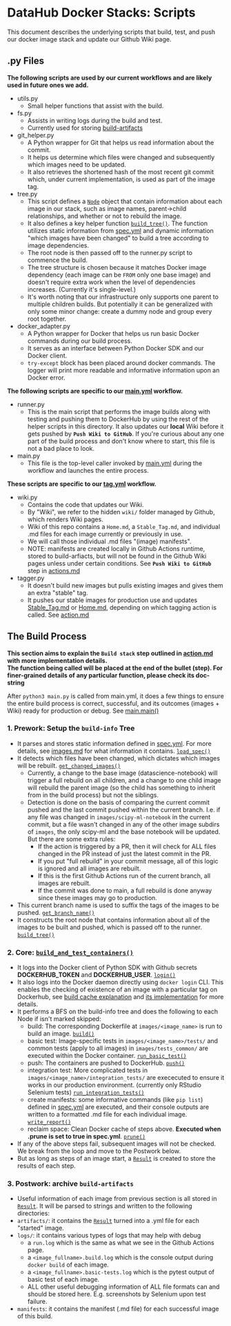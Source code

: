 # DataHub Docker Stacks: Scripts

This document describes the underlying scripts that build, test, and push our docker image stack and update our Github Wiki page.

## .py Files

**The following scripts are used by our current workflows and are likely used in future ones we add.**

- utils.py
  - Small helper functions that assist with the build.
- fs.py
  - Assists in writing logs during the build and test.
  - Currently used for storing [build-artifacts](#3-postwork-archive-build-artifacts)
- git_helper.py
  - A Python wrapper for Git that helps us read information about the commit.
  - It helps us determine which files were changed and subsequently which images need to be updated.
  - It also retrieves the shortened hash of the most recent git commit which, under current implementation, is used as part of the image tag.
- tree.py
  - This script defines a [`Node`](/scripts/tree.py#L8) object that contain information about each image in our stack, such as image names, parent->child relationships, and whether or not to rebuild the image.
  - It also defines a key helper function [`build_tree()`](/scripts/tree.py#L59). The function utilizes static information from [spec.yml](/images/spec.yml) and dynamic information "which images have been changed" to build a tree according to image dependencies.
  - The root node is then passed off to the runner.py script to commence the build.
  - The tree structure is chosen because it matches Docker image dependency (each image can be `FROM` only one base image) and doesn't require extra work when the level of dependencies increases. (Currently it's single-level.)
  - It's worth noting that our infrastructure only supports one parent to multiple children builds. But potentially it can be generalized with only some minor change: create a dummy node and group every root together.
- docker_adapter.py
  - A Python wrapper for Docker that helps us run basic Docker commands during our build process.
  - It serves as an interface between Python Docker SDK and our Docker client.
  - `try-except` block has been placed around docker commands. The logger will print more readable and informative information upon an Docker error.

**The following scripts are specific to our [main.yml](/.github/workflows/main.yml) workflow.**

- runner.py
  - This is the main script that performs the image builds along with testing and pushing them to DockerHub by using the rest of the helper scripts in this directory. It also updates our **local** Wiki before it gets pushed by **`Push Wiki to GitHub`**. If you're curious about any one part of the build process and don't know where to start, this file is not a bad place to look.
- main.py
  - This file is the top-level caller invoked by [main.yml](/.github/workflows/main.yml) during the workflow and launches the entire process.

**These scripts are specific to our [tag.yml](/.github/workflows/tag.yml) workflow.**

- wiki.py
  - Contains the code that updates our Wiki.
  - By "Wiki", we refer to the hidden `wiki/` folder managed by Github, which renders Wiki pages.
  - Wiki of this repo contains a `Home.md`, a `Stable_Tag.md`, and individual .md files for each image currently or previously in use.
  - We will call those individual .md files "(image) manifests".
  - NOTE: manifests are created locally in Github Actions runtime, stored to build-arfiacts, but will not be found in the Github Wiki pages unless under certain conditions. See **`Push Wiki to GitHub`** step in [actions.md](actions.md)
- tagger.py
  - It doesn't build new images but pulls existing images and gives them an extra "stable" tag.
  - It pushes our stable images for production use and updates [Stable_Tag.md](https://github.com/ucsd-ets/datahub-docker-stack/wiki/Stable_Tag) or [Home.md](https://github.com/ucsd-ets/datahub-docker-stack/wiki), depending on which tagging action is called. See [action.md](/Documentation/actions.md#tag_global_stableyml)

## The Build Process

**This section aims to explain the `Build stack` step outlined in [action.md](./actions.md/#pipeline-details) with more implementation details.**  
**The function being called will be placed at the end of the bullet (step). For finer-grained details of any particular function, please check its doc-string**

After `python3 main.py` is called from main.yml, it does a few things to ensure the entire build process is correct, successful, and its outcomes (images + Wiki) ready for production or debug. See [main.main()](/scripts/main.py#L15)

### 1. Prework: Setup the `build-info` Tree

- It parses and stores static information defined in [spec.yml](/images/spec.yml). For more details, see [images.md](./images.md/#image-stack-details) for what information it contains. [`load_spec()`](/scripts/tree.py#L41)
- It detects which files have been changed, which dictates which images will be rebuilt. [`get_changed_images()`](scripts/git_helper.py#L44)
  - Currently, a change to the base image (datascience-notebook) will trigger a full rebuild on all children, and a change to one child image will rebuild the parent image (so the child has something to inherit from in the build process) but not the siblings.
  - Detection is done on the basis of comparing the current commit pushed and the last commit pushed within the current branch. I.e. if any file was changed in `images/scipy-ml-notebook` in the current commit, but a file wasn't changed in any of the other image subdirs of `images`, the only scipy-ml and the base notebook will be updated. But there are some extra rules:
    - If the action is triggered by a PR, then it will check for ALL files changed in the PR instead of just the latest commit in the PR.
    - If you put "full rebuild" in your commit message, all of this logic is ignored and all images are rebuilt.
    - If this is the first Github Actions run of the current branch, all images are rebuilt.
    - If the commit was done to main, a full rebuild is done anyway since these images may go to production.
- This current branch name is used to suffix the tags of the images to be pushed. [`get_branch_name()`](/scripts/git_helper.py#L35)
- It constructs the root node that contains information about all of the images to be built and pushed, which is passed off to the runner. [`build_tree()`](/scripts/tree.py#L59)

### 2. Core: [`build_and_test_containers()`](/scripts/runner.py#L130)

- It logs into the Docker client of Python SDK with Github secrets **DOCKERHUB_TOKEN** and **DOCKERHUB_USER**. [`login()`](/scripts/docker_adapter.py#L86)
- It also logs into the Docker daemon directly using `docker login` CLI. This enables the checking of existence of an image with a particular tag on Dockerhub, see [build cache explanation](/Documentation/images.md#image-build-cache) and [its implementation](/scripts/docker_adapter.py#L315) for more details.
- It performs a BFS on the build-info tree and does the following to each Node if isn't marked skipped:
  - build: The corresponding Dockerfile at `images/<image_name>` is run to build an image. [`build()`](/scripts/docker_adapter.py#L31)
  - basic test: Image-specific tests in `images/<image_name>/tests/` and common tests (apply to all images) in `images/tests_common/` are executed within the Docker container. [`run_basic_test()`](/scripts/runner.py#L94)
  - push: The containers are pushed to DockerHub. [`push()`](/scripts/docker_adapter.py#L104)
  - integration test: More complicated tests in `images/<image_name>/integration_tests/` are exececuted to ensure it works in our production environment. (currently only RStudio Selenium tests) [`run_integration_tests()`](/scripts/runner.py#L111)
  - create manifests: some informative commands (like `pip list`) defined in [spec.yml](/images/spec.yml) are executed, and their console outputs are written to a formatted .md file for each individual image. [`write_report()`](/scripts/wiki.py#L127)
  - reclaim space: Clean Docker cache of steps above. **Executed when .prune is set to true in spec.yml**. [`prune()`](/scripts/docker_adapter.py#L190)
- If any of the above steps fail, subsequent images will not be checked. We break from the loop and move to the Postwork below.
- But as long as steps of an image start, a [`Result`](/scripts/runner.py#L22) is created to store the results of each step.

### 3. Postwork: archive `build-artifacts`

- Useful information of each image from previous section is all stored in [`Result`](/scripts/runner.py#L22). It will be parsed to strings and written to the following directories:
- `artifacts/`: it contains the [`Result`](/scripts/runner.py#L22) turned into a .yml file for each "started" image.
- `logs/`: it contains various types of logs that may help with debug
  - a `run.log` which is the same as what we see in the Github Actions page.
  - a `<image_fullname>.build.log` which is the console output during `docker build` of each image.
  - a `<image_fullname>.basic-tests.log` which is the pytest output of basic test of each image.
  - ALL other useful debugging information of ALL file formats can and should be stored here. E.g. screenshots by Selenium upon test failure.
- `manifests`: it contains the manifest (.md file) for each successful image of this build.
